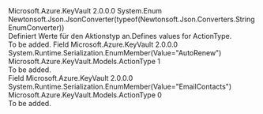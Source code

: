 <Type Name="ActionType" FullName="Microsoft.Azure.KeyVault.Models.ActionType">
  <TypeSignature Language="C#" Value="public enum ActionType" />
  <TypeSignature Language="ILAsm" Value=".class public auto ansi sealed ActionType extends System.Enum" />
  <TypeSignature Language="DocId" Value="T:Microsoft.Azure.KeyVault.Models.ActionType" />
  <TypeSignature Language="VB.NET" Value="Public Enum ActionType" />
  <TypeSignature Language="F#" Value="type ActionType = " />
  <AssemblyInfo>
    <AssemblyName>Microsoft.Azure.KeyVault</AssemblyName>
    <AssemblyVersion>2.0.0.0</AssemblyVersion>
  </AssemblyInfo>
  <Base>
    <BaseTypeName>System.Enum</BaseTypeName>
  </Base>
  <Attributes>
    <Attribute>
      <AttributeName>Newtonsoft.Json.JsonConverter(typeof(Newtonsoft.Json.Converters.StringEnumConverter))</AttributeName>
    </Attribute>
  </Attributes>
  <Docs>
    <summary>
            <span data-ttu-id="0eee2-101">Definiert Werte für den Aktionstyp an.</span><span class="sxs-lookup"><span data-stu-id="0eee2-101">Defines values for ActionType.</span></span>
            </summary>
    <remarks>To be added.</remarks>
  </Docs>
  <Members>
    <Member MemberName="AutoRenew">
      <MemberSignature Language="C#" Value="AutoRenew" />
      <MemberSignature Language="ILAsm" Value=".field public static literal valuetype Microsoft.Azure.KeyVault.Models.ActionType AutoRenew = int32(1)" />
      <MemberSignature Language="DocId" Value="F:Microsoft.Azure.KeyVault.Models.ActionType.AutoRenew" />
      <MemberSignature Language="VB.NET" Value="AutoRenew" />
      <MemberSignature Language="F#" Value="AutoRenew = 1" Usage="Microsoft.Azure.KeyVault.Models.ActionType.AutoRenew" />
      <MemberType>Field</MemberType>
      <AssemblyInfo>
        <AssemblyName>Microsoft.Azure.KeyVault</AssemblyName>
        <AssemblyVersion>2.0.0.0</AssemblyVersion>
      </AssemblyInfo>
      <Attributes>
        <Attribute>
          <AttributeName>System.Runtime.Serialization.EnumMember(Value="AutoRenew")</AttributeName>
        </Attribute>
      </Attributes>
      <ReturnValue>
        <ReturnType>Microsoft.Azure.KeyVault.Models.ActionType</ReturnType>
      </ReturnValue>
      <MemberValue>1</MemberValue>
      <Docs>
        <summary>To be added.</summary>
      </Docs>
    </Member>
    <Member MemberName="EmailContacts">
      <MemberSignature Language="C#" Value="EmailContacts" />
      <MemberSignature Language="ILAsm" Value=".field public static literal valuetype Microsoft.Azure.KeyVault.Models.ActionType EmailContacts = int32(0)" />
      <MemberSignature Language="DocId" Value="F:Microsoft.Azure.KeyVault.Models.ActionType.EmailContacts" />
      <MemberSignature Language="VB.NET" Value="EmailContacts" />
      <MemberSignature Language="F#" Value="EmailContacts = 0" Usage="Microsoft.Azure.KeyVault.Models.ActionType.EmailContacts" />
      <MemberType>Field</MemberType>
      <AssemblyInfo>
        <AssemblyName>Microsoft.Azure.KeyVault</AssemblyName>
        <AssemblyVersion>2.0.0.0</AssemblyVersion>
      </AssemblyInfo>
      <Attributes>
        <Attribute>
          <AttributeName>System.Runtime.Serialization.EnumMember(Value="EmailContacts")</AttributeName>
        </Attribute>
      </Attributes>
      <ReturnValue>
        <ReturnType>Microsoft.Azure.KeyVault.Models.ActionType</ReturnType>
      </ReturnValue>
      <MemberValue>0</MemberValue>
      <Docs>
        <summary>To be added.</summary>
      </Docs>
    </Member>
  </Members>
</Type>